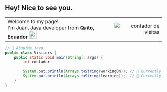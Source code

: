 ## Hey! Nice to see you.

<p>
  <table>
    <tr>
      <td>
        Welcome to my page! </br> I'm Juan, Java developer from <b> Quito, Ecuador </b>
        <img src="https://cdn-icons-png.flaticon.com/512/16022/16022112.png" width="25" alt="Bandera Ecuador">
      </td>
      <td align="right">
        <img src="https://komarev.com/ghpvc/?username=juansuarezb&color=blue" alt="contador de visitas">
      </td>
    </tr>
  </table>
</p>



```java
// 🫷 AboutMe.java
public class Visitors {
    public static void main(String[] args) {
        int contador 
        
        System.out.println(Arrays.toString(workingOn)); // 🔭 Currently working on
        System.out.println(Arrays.toString(learning));  // 🌱 Currently learning
    }
}

